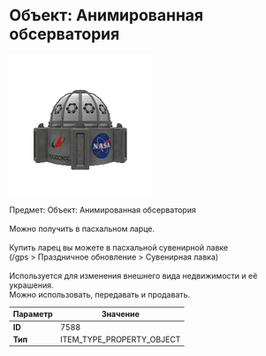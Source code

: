 # Объект: Анимированная обсерватория

![Item Image](../img/7588.webp?raw=true)

Предмет: Объект: Анимированная обсерватория<br><br>Можно получить в пасхальном ларце.<br><br>Купить ларец вы можете в пасхальной сувенирной лавке<br>(/gps > Праздничное обновление > Сувенирная лавка)<br><br>Используется для изменения внешнего вида недвижимости и её украшения.<br>Можно использовать, передавать и продавать.


| Параметр | Значение |
|----------|----------|
| **ID** | 7588 |
| **Тип** | ITEM_TYPE_PROPERTY_OBJECT |

